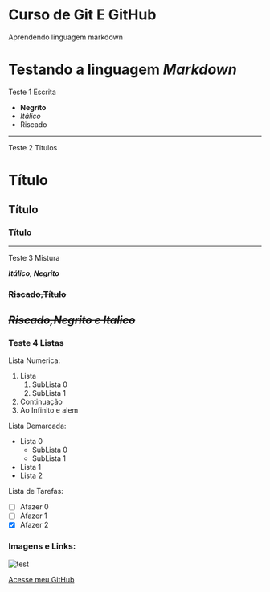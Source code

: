 # Curso de Git E GitHub
 Aprendendo linguagem markdown 

# Testando a linguagem _Markdown_

Teste 1 Escrita
- **Negrito**
- *Itálico*
- ~~Riscado~~
--- 
Teste 2 Titulos
# Título
## Título
### Título
---
Teste 3 Mistura

__*Itálico, Negrito*__
### ~~Riscado,Título~~
~~**_Riscado,Negrito e Italico_**~~
---
### Teste 4 Listas
Lista Numerica:
1. Lista
    1. SubLista 0
    2. SubLista 1
2. Continuação
3. Ao Infinito e alem

Lista Demarcada:
* Lista 0
    * SubLista 0
    * SubLista 1
* Lista 1
* Lista 2

Lista de Tarefas:
- [ ] Afazer 0
- [ ] Afazer 1
- [x] Afazer 2

### Imagens e Links:

![test](https://github.com/user-attachments/assets/6e7779b8-5cfb-4877-bc2f-0d0e9e1dc1f3)

[Acesse meu GitHub](https://github.com/ZarGonk)



